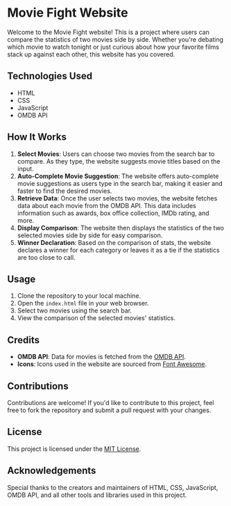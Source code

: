 # Movie Fight Website

Welcome to the Movie Fight website! This is a project where users can compare the statistics of two movies side by side. Whether you're debating which movie to watch tonight or just curious about how your favorite films stack up against each other, this website has you covered.

## Technologies Used
- HTML
- CSS
- JavaScript
- OMDB API

## How It Works
1. **Select Movies**: Users can choose two movies from the search bar to compare. As they type, the website suggests movie titles based on the input.
2. **Auto-Complete Movie Suggestion**: The website offers auto-complete movie suggestions as users type in the search bar, making it easier and faster to find the desired movies.
3. **Retrieve Data**: Once the user selects two movies, the website fetches data about each movie from the OMDB API. This data includes information such as awards, box office collection, IMDb rating, and more.
4. **Display Comparison**: The website then displays the statistics of the two selected movies side by side for easy comparison.
5. **Winner Declaration**: Based on the comparison of stats, the website declares a winner for each category or leaves it as a tie if the statistics are too close to call.

## Usage
1. Clone the repository to your local machine.
2. Open the `index.html` file in your web browser.
3. Select two movies using the search bar.
4. View the comparison of the selected movies' statistics.

## Credits
- **OMDB API**: Data for movies is fetched from the [OMDB API](http://www.omdbapi.com/).
- **Icons**: Icons used in the website are sourced from [Font Awesome](https://fontawesome.com/).

## Contributions
Contributions are welcome! If you'd like to contribute to this project, feel free to fork the repository and submit a pull request with your changes.

## License
This project is licensed under the [MIT License](LICENSE).

## Acknowledgements
Special thanks to the creators and maintainers of HTML, CSS, JavaScript, OMDB API, and all other tools and libraries used in this project.
